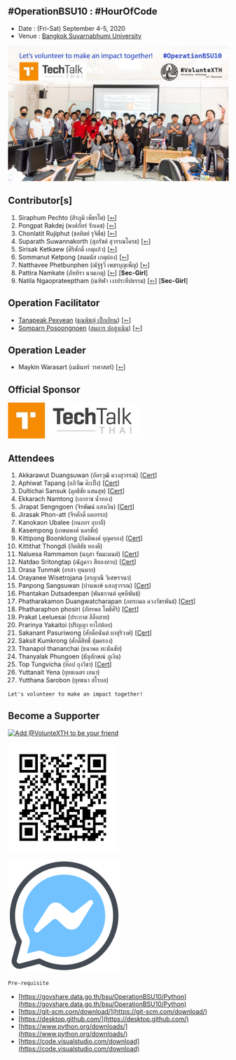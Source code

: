 ## #OperationBSU10 : #HourOfCode

+ Date : (Fri-Sat) September 4-5, 2020
+ Venue : [Bangkok Suvarnabhumi University](http://www.bsu.ac.th/)

[![](/OperationBSU10/pic/Group.jpg "#OperationBSU10")](https://www.facebook.com/hashtag/OperationBSU10)

## Contributor[s]
1. Siraphum Pechto (สิรภูมิ เพ็ชรโต) [[➳](https://www.facebook.com/SiraphumPechto)]
1. Pongpat Rakdej (พงศ์ภัทร์ รักเดช) [[➳](https://www.facebook.com/pongpatrakdej)]
1. Chonlatit Rujiphut (ชลทิตย์ รุจิพืช) [[➳](https://www.facebook.com/Tsunakun27)]
1. Suparath Suwannakorth (สุภรัชต์ สุวรรณโครธ) [[➳](https://www.facebook.com/babababest)]
1. Sirisak Ketkaew (ศิริศักดิ์ เกตุแก้ว) [[➳](https://www.facebook.com/sirisak.k94)]
1. Sommanut Ketpong (สมมนัส เกตุผ่อง) [[➳](https://www.facebook.com/tong.ketpong)]
1. Natthavee Phetbunphen (ณัฐฐวี เพชรบุญเพ็ญ) [[➳](https://www.facebook.com/P.Phetbunphen)]
1. Pattira Namkate (ภัททิรา นามเกตุ) [[➳](https://www.facebook.com/baitoeyJa)] [**Sec-Girl**]
1. Natila Ngaoprateeptham (ณฑิฬา เงาประทีปธรรม) [[➳](https://www.facebook.com/natila.smile2gether)] [**Sec-Girl**]

## Operation Facilitator
+ [Tanapeak Pexyean](OperationBSU10/VXOpBSU10-20200905-Tanapeak-Pexyean.pdf) ([ธณพิชญ์ เป็กเยียน](OperationBSU10/VXOpBSU10-20200905-Tanapeak-Pexyean.pdf)) [[➳](https://www.facebook.com/teerapon.pexyean)]
+ [Somparn Posoongnoen](OperationBSU10/VXOpBSU10-20200905-Somparn-Posoongnoen.pdf) ([สมภาร ปอสูงเนิน](OperationBSU10/VXOpBSU10-20200905-Somparn-Posoongnoen.pdf)) [[➳](https://www.facebook.com/somparn.posoongnoen)]

## Operation Leader
+ Maykin Warasart (เมฆินทร์ วรศาสตร์) [[➳](http://mk.in.th)]

## Official Sponsor
[![](/OperationBSU10/pic/TechTalkThai.jpg "TechTalkThai - ศูนย์รวมข่าว Enterprise IT ออนไลน์แห่งแรกในประเทศไทย")](https://www.techtalkthai.com/)

## Attendees

1. Akkarawut Duangsuwan (อัครวุฒิ ดวงสุวรรณ์) [[Cert](OperationBSU10/attendance/VXOpBSU10-20200905-Akkarawut-Duangsuwan.pdf)]
1. Aphiwat Tapang (อภิวัฒ ต๊ะเป็ง) [[Cert](OperationBSU10/attendance/VXOpBSU10-20200905-Aphiwat-Tapang.pdf)]
1. Dultichai Sansuk (ดุลธิชัย แสนสุข) [[Cert](OperationBSU10/attendance/VXOpBSU10-20200905-Dultichai-Sansuk.pdf)]
1. Ekkarach Namtong (เอกราช น้ำทอง)
1. Jirapat Sengngoen (จิรพัฒน์ แสงเงิน) [[Cert](OperationBSU10/attendance/VXOpBSU10-20200905-Jirapat-Sengngoen.pdf)]
1. Jirasak Phon-att (จีรศักดิ์ ผลอรรถ)
1. Kanokaon Ubalee (กนกอร อุบาลี)
1. Kasempong (เกษมพงศ์ นครชัย)
1. Kittipong Boonklong (กิตติพงศ์ บุญครอง) [[Cert](OperationBSU10/attendance/VXOpBSU10-20200905-Kittipong-Boonklong.pdf)]
1. Kittithat Thongdi (กิตติธัช ทองดี)
1. Naluesa Rammamon (นฤสา รัมมะมนต์) [[Cert](OperationBSU10/attendance/VXOpBSU10-20200905-Naluesa-Rammamon.pdf)]
1. Natdao Sritongtap (ณัฎดาว สีทองทาบ) [[Cert](OperationBSU10/attendance/VXOpBSU10-20200905-Natdao-Sritongtap.pdf)]
1. Orasa Tunmak (อรสา ทุนมาก)
1. Orayanee Wisetrojana (อรญาณี วิเศษรจนา)
1. Panpong Sangsuwan (ปานพงษ์ แสงสุวรรณ) [[Cert](OperationBSU10/attendance/VXOpBSU10-20200905-Panpong-Sangsuwan.pdf)]
1. Phantakan Dutsadeepan (พันธกานต์ ดุษดีพันธ์)
1. Phatharakamon Duangwatcharapan (ภทรกมล ดวงวัชรพันธ์) [[Cert](OperationBSU10/attendance/VXOpBSU10-20200905-Phatharakamon-Duangwatcharapan.pdf)]
1. Phatharaphon phosiri (ภัทรพล โพธิ์ศิริ) [[Cert](OperationBSU10/attendance/VXOpBSU10-20200905-Phatharaphon-Phosiri.pdf)]
1. Prakat Leeluesai (ประกาศ ลีลือสาย)
1. Prarinya Yakaitoi (ปริญญา ยาไก่ต้อย)
1. Sakanant Pasuriwong (ศักดิ์อนันต์ ผาสุริวงศ์) [[Cert](OperationBSU10/attendance/VXOpBSU10-20200905-Sakanant-Pasuriwong.pdf)]
1. Saksit Kumkrong (ศักดิ์สิทธิ์ คุ้มครอง)
1. Thanapol thananchai (ธนาพล ทะนันชัย)
1. Thanyalak Phungoen (ธัญลักษณ์ ภูเงิน)
1. Top Tungvicha (ท๊อป ถุงวิชา)  [[Cert](OperationBSU10/attendance/VXOpBSU10-20200905-Top-Tungvicha.pdf)]
1. Yuttanait Yena (ยุทธเนตร เยนา)
1. Yutthana Sarobon (ยุทธนา สโรบล)

```markdown
Let's volunteer to make an impact together!
```

## Become a Supporter

[![](https://scdn.line-apps.com/n/line_add_friends/btn/en.png "Add @VolunteXTH to be your friend")](https://lin.ee/cnIgUj4)

[![](/@VolunteXTH.png "Add @VolunteXTH to be your friend")](https://line.me/R/ti/p/@voluntex)

[![](/fb-m.png "Talk to us via FB messenger")](https://m.me/VolunteXTH)

```markdown
Pre-requisite
```
+ [https://govshare.data.go.th/bsu/OperationBSU10/Python](https://govshare.data.go.th/bsu/OperationBSU10/Python)
+ [https://git-scm.com/download/](https://git-scm.com/download/)
+ [https://desktop.github.com/](https://desktop.github.com/)
+ [https://www.python.org/downloads/](https://www.python.org/downloads/)
+ [https://code.visualstudio.com/download](https://code.visualstudio.com/download)